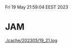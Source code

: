 Fri 19 May 21:59:04 EEST 2023
# JAM
<a href='./cache/202305/19_21.log'>./cache/202305/19_21.log</a>
